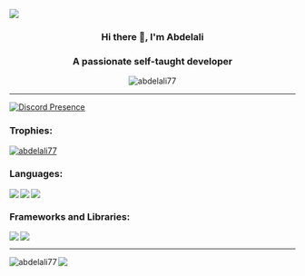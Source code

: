 ![](https://raw.githubusercontent.com/rodrigograca31/rodrigograca31/master/matrix.svg)
### <p align="center"> Hi there 👋, I'm Abdelali </p>
### <p align="center"> A passionate self-taught developer </p>
<p align="center"> <img src="https://komarev.com/ghpvc/?username=abdelali77&label=Profile%20views&color=3d5a80&style=flat" alt="abdelali77" /> </p>

<hr />

<!-- ![A passionate self-taught developer]() -->
[![Discord Presence](https://lanyard.cnrad.dev/api/665679739549384704?theme=dark&animated=true&hideDiscrim=true&bg=3d5a80)](https://discord.com/users/665679739549384704)
<h3 align="left">Trophies:</h3>
<p align="left"> <a href="https://github.com/ryo-ma/github-profile-trophy"><img src="https://github-profile-trophy.vercel.app/?username=abdelali77&theme=onestar" alt="abdelali77" /></a> </p>

<h3 align="left">Languages:</h3>
<a href="https://skillicons.dev">
    <img align="left" src="https://skillicons.dev/icons?i=js" /><img align="left" src="https://skillicons.dev/icons?i=ts" /><img src="https://skillicons.dev/icons?i=c" />
  </a>
 <h3 align="left">Frameworks and Libraries:</h3>
 <img align="left" src="https://img.shields.io/badge/node.js-6DA55F?style=for-the-badge&logo=node.js&logoColor=white"><img src="https://img.shields.io/badge/react-%2320232a.svg?style=for-the-badge&logo=react&logoColor=%2361DAFB">

---
<img align="left" src="https://github-readme-stats.vercel.app/api?username=abdelali77&show_icons=true&locale=en&theme=dark" alt="abdelali77" />
<img align="left" src="https://github-readme-stats.vercel.app/api/top-langs/?username=abdelali77&langs_count=8&theme=dark" />
